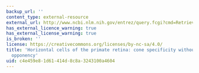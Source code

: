 ```yaml
---
backup_url: ''
content_type: external-resource
external_url: http://www.ncbi.nlm.nih.gov/entrez/query.fcgi?cmd=Retrieve&db=PubMed&dopt=Citation&list_uids=8571130
has_external_licence_warning: true
has_external_license_warning: true
is_broken: ''
license: https://creativecommons.org/licenses/by-nc-sa/4.0/
title: 'Horizontal cells of the primate retina: cone specificity without spectral
  opponency'
uid: c4e459e8-1d61-414d-8c8a-3243100a4604
---
```

